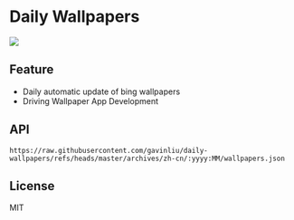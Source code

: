 # Daily Wallpapers
  
![](https://www.bing.com/th?id=OHR.QingMingY25_ZH-CN9818431198_UHD.jpg)

## Feature

- Daily automatic update of bing wallpapers
- Driving Wallpaper App Development

## API

```
https://raw.githubusercontent.com/gavinliu/daily-wallpapers/refs/heads/master/archives/zh-cn/:yyyy:MM/wallpapers.json
```

## License

MIT
  